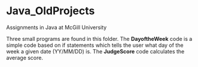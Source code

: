 # Java_OldProjects
Assignments in Java at McGill University

Three small programs are found in this folder. 
The **DayoftheWeek** code is a simple code based on if statements which tells the user what day of the week a given date (YY/MM/DD) is.
The **JudgeScore** code calculates the average score.
